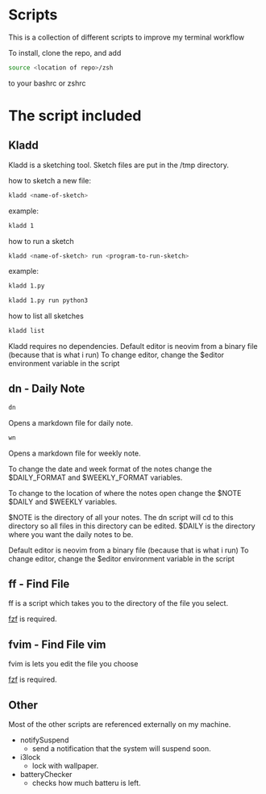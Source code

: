 # Scripts

This is a collection of different scripts to improve my terminal workflow

To install, clone the repo, and add
~~~bash
source <location of repo>/zsh
~~~

to your bashrc or zshrc

# The script included

## Kladd

Kladd is a sketching tool. Sketch files are put in the /tmp directory.

how to sketch a new file:
~~~bash
kladd <name-of-sketch>
~~~

example:
~~~bash
kladd 1
~~~

how to run a sketch
~~~bash
kladd <name-of-sketch> run <program-to-run-sketch>
~~~

example:
~~~bash
kladd 1.py
~~~

~~~bash
kladd 1.py run python3
~~~

how to list all sketches
~~~bash
kladd list
~~~

Kladd requires no dependencies.
Default editor is neovim from a binary file (because that is what i run)
To change editor, change the $editor environment variable in the script

## dn - Daily Note

~~~bash
dn
~~~
Opens a markdown file for daily note.

~~~bash
wn
~~~
Opens a markdown file for weekly note.

To change the date and week format of the notes change the $DAILY_FORMAT and $WEEKLY_FORMAT variables.

To change to the location of where the notes open change the $NOTE $DAILY and $WEEKLY variables.

$NOTE is the directory of all your notes. The dn script will cd to this directory so all files in this directory can be edited.
$DAILY is the directory where you want the daily notes to be.

Default editor is neovim from a binary file (because that is what i run)
To change editor, change the $editor environment variable in the script

## ff - Find File

ff is a script which takes you to the directory of the file you select.

[fzf](https://github.com/junegunn/fzf) is required.

## fvim - Find File vim

fvim is lets you edit the file you choose

[fzf](https://github.com/junegunn/fzf) is required.

## Other

Most of the other scripts are referenced externally on my machine.

- notifySuspend
    - send a notification that the system will suspend soon.
- i3lock
    - lock with wallpaper.
- batteryChecker
    - checks how much batteru is left.
